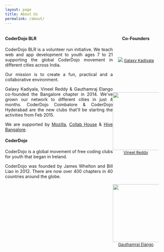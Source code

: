 ```yaml
---
layout: page
title: About Us
permalink: /about/
---
```


<div style='float: left; width: 70%;'>


<h4>CoderDojo BLR</h4>

<p align="justify">CoderDojo BLR is a volunteer run initiative. We teach web and app development to youth ages 7 to 21 supporting the global CoderDojo movement in different cities across India.</p>

<p align="justify">Our mission is to create a fun, practical and a collaborative environment.</p>

<p align="justify">Galaxy Kadiyala, Vineel Reddy & Gauthamraj Elango co-founded the Bangalore chapter in 2014. We've grown our network to different cities in just 4 months. CoderDojo Coimbatore & CoderDojo Hyderabad are the new clubs that'll be starting the activities from Feb 2015.</p>

<p align="justify">We are supported by <a href="http://mozilla.org/">Mozilla</a>, <a href="http://collab.house/">Collab House</a> & <a href="http://hive.mozillaindia.org">Hive Bangalore</a>.</p>

<h4>CoderDojo</h4>

<p align="justify">CoderDojo is a global movement of free coding clubs for youth that began in Ireland.</p>

<p align="justify">CoderDojo was founded by James Whelton and Bill Liao in 2012. There are now over 400 chapters in 40 countries around the globe.</p
>

</div>


<div style='float: right; width: 30%;'>


<center><h4>Co-Founders</h4><br></br>
<img src="http://gravatar.com/avatar/f524eb81c5dcb48e672a27be4910de1c.png?s=190">
<font size="2"><a href="https://twitter.com/GalaxyK">Galaxy Kadiyala</a></font>

<br></br>
<br></br>

<img src="https://fbcdn-sphotos-c-a.akamaihd.net/hphotos-ak-xpf1/v/t1.0-9/p720x720/9768_10152271724051116_2518868728966135836_n.jpg?oh=8c53ad6b45af0d2be3f725f973f5e35a&oe=5553E7E6&__gda__=1431406014_f75f5820e5dbe66098c5e39a83cef8b8" width="190" height="190">
<font size="2"><a href="https://twitter.com/vineelreddy">Vineel Reddy</a></font>

<br></br>
<br></br>

<img src="https://fbcdn-sphotos-b-a.akamaihd.net/hphotos-ak-xpf1/v/t1.0-9/560226_4922890767969_5786035493337870382_n.jpg?oh=6934e950f49ca5810d79330ad69774a5&oe=55603432&__gda__=1432712531_bb72ca68b4b1f7412d095417447343f9" width="190" height="190">
<font size="2"><a href="https://twitter.com/gauthraj">Gauthamraj Elango</a></font></center>

</div>


